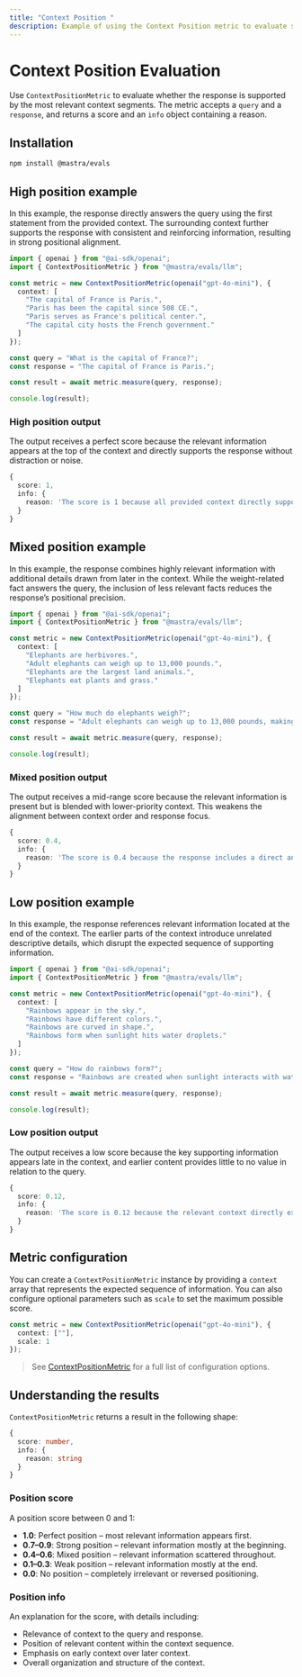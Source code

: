 ```yaml
---
title: "Context Position "
description: Example of using the Context Position metric to evaluate sequential ordering in responses.
---
```



# Context Position Evaluation

<ScorerCallout />

Use `ContextPositionMetric` to evaluate whether the response is supported by the most relevant context segments. The metric accepts a `query` and a `response`, and returns a score and an `info` object containing a reason.

## Installation

```bash copy
npm install @mastra/evals
```

## High position example

In this example, the response directly answers the query using the first statement from the provided context. The surrounding context further supports the response with consistent and reinforcing information, resulting in strong positional alignment.

```typescript filename="src/example-high-position.ts" showLineNumbers copy
import { openai } from "@ai-sdk/openai";
import { ContextPositionMetric } from "@mastra/evals/llm";

const metric = new ContextPositionMetric(openai("gpt-4o-mini"), {
  context: [
    "The capital of France is Paris.",
    "Paris has been the capital since 508 CE.",
    "Paris serves as France's political center.",
    "The capital city hosts the French government."
  ]
});

const query = "What is the capital of France?";
const response = "The capital of France is Paris.";

const result = await metric.measure(query, response);

console.log(result);
```

### High position output

The output receives a perfect score because the relevant information appears at the top of the context and directly supports the response without distraction or noise.

```typescript
{
  score: 1,
  info: {
    reason: 'The score is 1 because all provided context directly supports the output by confirming that Paris is the capital of France, with each statement reinforcing the answer through historical, political, and functional relevance.'
  }
}
```

## Mixed position example

In this example, the response combines highly relevant information with additional details drawn from later in the context. While the weight-related fact answers the query, the inclusion of less relevant facts reduces the response’s positional precision.

```typescript filename="src/example-mixed-position.ts" showLineNumbers copy
import { openai } from "@ai-sdk/openai";
import { ContextPositionMetric } from "@mastra/evals/llm";

const metric = new ContextPositionMetric(openai("gpt-4o-mini"), {
  context: [
    "Elephants are herbivores.",
    "Adult elephants can weigh up to 13,000 pounds.",
    "Elephants are the largest land animals.",
    "Elephants eat plants and grass."
  ]
});

const query = "How much do elephants weigh?";
const response = "Adult elephants can weigh up to 13,000 pounds, making them the largest land animals.";

const result = await metric.measure(query, response);

console.log(result);

```

### Mixed position output

The output receives a mid-range score because the relevant information is present but is blended with lower-priority context. This weakens the alignment between context order and response focus.

```typescript
{
  score: 0.4,
  info: {
    reason: 'The score is 0.4 because the response includes a direct answer regarding the weight of adult elephants, which is highly relevant. However, it also contains irrelevant information about elephants being herbivores and their eating habits, which do not contribute to understanding their weight. The presence of both relevant and irrelevant context leads to a lower overall score.'
  }
}
```

## Low position example

In this example, the response references relevant information located at the end of the context. The earlier parts of the context introduce unrelated descriptive details, which disrupt the expected sequence of supporting information.

```typescript filename="src/example-low-position.ts" showLineNumbers copy
import { openai } from "@ai-sdk/openai";
import { ContextPositionMetric } from "@mastra/evals/llm";

const metric = new ContextPositionMetric(openai("gpt-4o-mini"), {
  context: [
    "Rainbows appear in the sky.",
    "Rainbows have different colors.",
    "Rainbows are curved in shape.",
    "Rainbows form when sunlight hits water droplets."
  ]
});

const query = "How do rainbows form?";
const response = "Rainbows are created when sunlight interacts with water droplets in the air.";

const result = await metric.measure(query, response);

console.log(result);
```

### Low position output

The output receives a low score because the key supporting information appears late in the context, and earlier content provides little to no value in relation to the query.

```typescript
{
  score: 0.12,
  info: {
    reason: 'The score is 0.12 because the relevant context directly explains how rainbows form, while the other statements provide information that is either unrelated or only tangentially related to the formation process.'
  }
}
```

## Metric configuration

You can create a `ContextPositionMetric` instance by providing a `context` array that represents the expected sequence of information. You can also configure optional parameters such as `scale` to set the maximum possible score.

```typescript showLineNumbers copy
const metric = new ContextPositionMetric(openai("gpt-4o-mini"), {
  context: [""],
  scale: 1
});
```
> See [ContextPositionMetric](/reference/evals/context-position.md) for a full list of configuration options.

## Understanding the results

`ContextPositionMetric` returns a result in the following shape:

```typescript
{
  score: number,
  info: {
    reason: string
  }
}
```

### Position score

A position score between 0 and 1:

- **1.0**: Perfect position – most relevant information appears first.
- **0.7–0.9**: Strong position – relevant information mostly at the beginning.
- **0.4–0.6**: Mixed position – relevant information scattered throughout.
- **0.1–0.3**: Weak position – relevant information mostly at the end.
- **0.0**: No position – completely irrelevant or reversed positioning.

### Position info

An explanation for the score, with details including:

- Relevance of context to the query and response.
- Position of relevant content within the context sequence.
- Emphasis on early context over later context.
- Overall organization and structure of the context.

<GithubLink
  outdated={true}
  marginTop='mt-16'
  link="https://github.com/mastra-ai/mastra/blob/main/examples/basics/evals/context-position"
/>
